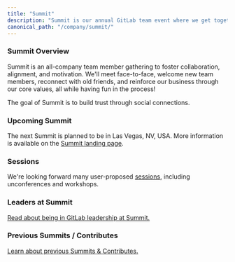```yaml
---
title: "Summit"
description: "Summit is our annual GitLab team event where we get together to interact with one another and cultivate our community."
canonical_path: "/company/summit/"
---
```


### Summit Overview

Summit is an all-company team member gathering to foster collaboration, alignment, and motivation. We'll meet face-to-face, welcome new team members, reconnect with old friends, and reinforce our business through our core values, all while having fun in the process!

The goal of Summit is to build trust through social connections.

### Upcoming Summit

The next Summit is planned to be in Las Vegas, NV, USA. More information is available on the [Summit landing page](https://about.gitlab.com/events/summit-las-vegas/).

### Sessions

We're looking forward many user-proposed [sessions](/handbook/company/summit/unconference), including unconferences and workshops.

### Leaders at Summit

[Read about being in GitLab leadership at Summit.](/handbook/company/summit/leadership/)

### Previous Summits / Contributes

[Learn about previous Summits & Contributes.](https://about.gitlab.com/company/culture/contribute/previous/)
